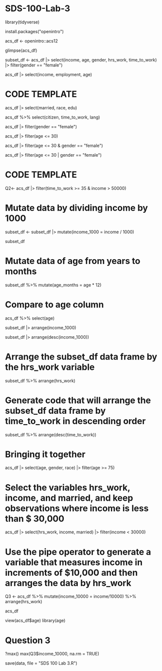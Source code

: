 # SDS-100-Lab-3

library(tidyverse)

install.packages("openintro")

acs_df <- openintro::acs12

glimpse(acs_df)

subset_df <- acs_df |>
  select(income, age, gender, hrs_work, time_to_work) |>
  filter(gender == "female")

acs_df |> 
  select(income, employment, age)

# CODE TEMPLATE
acs_df |> 
  select(married, race, edu)

acs_df %>% 
  select(citizen, time_to_work, lang)

acs_df |>
  filter(gender == "female")

acs_df |>
  filter(age <= 30)

acs_df |>
  filter(age <= 30 & gender == "female")

acs_df |>
  filter(age <= 30 | gender == "female")

# CODE TEMPLATE
Q2<- acs_df |>
  filter(time_to_work >= 35 & income > 50000)

# Mutate data by dividing income by 1000
subset_df <- subset_df |>
  mutate(income_1000 = income / 1000)

subset_df

# Mutate data of age from years to months
subset_df %>% 
  mutate(age_months = age * 12)

# Compare to age column
acs_df %>% 
  select(age)

subset_df |>
  arrange(income_1000)

subset_df |>
  arrange(desc(income_1000))

# Arrange the subset_df data frame by the hrs_work variable
subset_df %>%
  arrange(hrs_work)

# Generate code that will arrange the subset_df data frame by time_to_work in descending order
subset_df %>%
  arrange(desc(time_to_work))

# Bringing it together
acs_df |>
  select(age, gender, race) |>
  filter(age >= 75)

# Select the variables hrs_work, income, and married, and keep observations where income is less than $ 30,000
acs_df |>
  select(hrs_work, income, married) |>
  filter(income < 30000)

# Use the pipe operator to generate a variable that measures income in increments of $10,000 and then arranges the data by hrs_work
Q3 <- acs_df %>% 
  mutate(income_10000 = income/10000) %>% 
  arrange(hrs_work)

acs_df

view(acs_df$age)
library(age)

# Question 3
?max()
max(Q3$income_10000, na.rm = TRUE)

save(data, file = "SDS 100 Lab 3.R")
